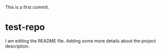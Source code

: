 This is a first commit.

# test-repo
I am editing the README file. Adding some more details about the project description.

